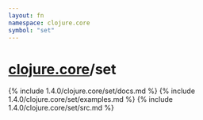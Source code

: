```yaml
---
layout: fn
namespace: clojure.core
symbol: "set"
---
```


# [clojure.core](../)/set

{% include 1.4.0/clojure.core/set/docs.md %}
{% include 1.4.0/clojure.core/set/examples.md %}
{% include 1.4.0/clojure.core/set/src.md %}

